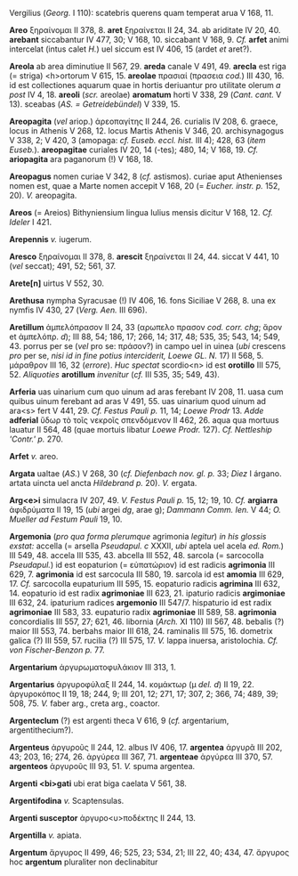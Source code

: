 Vergilius (*Georg.* I 110): scatebris querens quam temperat arua V 168,
11.

**Areo** ξηραίνομαι II 378, 8. **aret** ξηραίνεται II 24, 34. ab
ariditate IV 20, 40. **arebant** siccabantur IV 477, 30; V 168, 10.
siccabant V 168, 9. *Cf.* **arfet** animi intercelat (intus calet *H.*)
uel siccum est IV 406, 15 (ardet *et* aret?).

**Areola** ab area diminutiue II 567, 29. **areda** canale V 491, 49.
**arecla** est riga (= striga) \<h\>ortorum V 615, 15. **areolae**
πρασιαί (πρασεια *cod.*) III 430, 16. id est collectiones aquarum quae
in hortis deriuantur pro utilitate olerum *a post* IV 4, 18. **areoli**
(*scr.* areolae) **aromatum** horti V 338, 29 (*Cant. cant.* V 13).
sceabas (*AS. = Getreidebündel*) V 339, 15.

**Areopagita** (*vel* ariop.) ἀρεοπαγίτης II 244, 26. curialis IV 208,
6. graece, locus in Athenis V 268, 12. locus Martis Athenis V 346, 20.
archisynagogus V 338, 2; V 420, 3 (amopaga: *cf. Euseb. eccl. hist.* III
4); 428, 63 (*item Euseb.*). **areopagitae** curiales IV 20, 14
(-tes); 480, 14; V 168, 19. *Cf.* **ariopagita** ara paganorum (!) V
168, 18.

**Areopagus** nomen curiae V 342, 8 (*cf.* astismos). curiae aput
Athenienses nomen est, quae a Marte nomen accepit V 168, 20 (= *Eucher.
instr. p.* 152, 20). *V.* areopagita.

**Areos** (= Areios) Bithyniensium lingua Iulius mensis dicitur V
168, 12. *Cf. Ideler* I 421.

**Arepennis** *v.* iugerum.

**Aresco** ξηραίνομαι II 378, 8. **arescit** ξηραίνεται II 24, 44.
siccat V 441, 10 (*vel* seccat); 491, 52; 561, 37.

**Arete[n]** uirtus V 552, 30.

**Arethusa** nympha Syracusae (!) IV 406, 16. fons Siciliae V 268, 8.
una ex nymfis IV 430, 27 (*Verg. Aen.* III 696).

**Aretillum** ἀμπελόπρασον II 24, 33 (αρωπελο πρασον *cod. corr. chg*;
ἄρον et ἀμπελόπρ. *d*); III 88, 54; 186, 17; 266, 14; 317, 48; 535, 35;
543, 14; 549, 43. porrus per se (*vel* pro se: πράσον?) in campo uel in
uinea (*ubi* crescens *pro* per se, *nisi id in fine potius
interciderit, Loewe GL. N.* 17) II 568, 5. μάραθρον III 16, 32
(*errore*). *Huc spectat* scordio\<n\> id est **orotillo** III 575, 52.
*Aliquoties* **arotillum** *invenitur* (*cf.* III 535, 35; 549, 43).

**Arferia** uas uinarium cum quo uinum ad aras ferebant IV 208, 11. uasa
cum quibus uinum ferebant ad aras V 491, 55. uas uinarium quod uinum ad
ara\<s\> fert V 441, 29. *Cf. Festus Pauli p.* 11, 14; *Loewe Prodr* 13.
*Adde* **adferial** ὕδωρ τὸ τοῖς νεκροῖς σπενδόμενον II 462, 26. aqua
qua mortuus lauatur II 564, 48 (quae mortuis libatur *Loewe Prodr.*
127). *Cf. Nettleship 'Contr.' p.* 270.

**Arfet** *v.* areo.

**Argata** ualtae (*AS.*) V 268, 30 (*cf. Diefenbach nov. gl. p.* 33;
*Diez* I árgano. artata uincta uel ancta *Hildebrand p.* 20). *V.*
ergata.

**Arg\<e\>i** simulacra IV 207, 49. *V. Festus Pauli p.* 15, 12; 19,
10. *Cf.* **argiarra** ἀφιδρύματα II 19, 15 (*ubi* argei *dg*, arae g);
*Dammann Comm. Ien.* V 44; *O. Mueller ad Festum Pauli* 19, 10.

**Argemonia** (*pro qua forma plerumque* agrimonia *legitur*) *in his
glossis exstat:* accella (= arsella *Pseudapul. c* XXXII, *ubi* aptela
uel acela *ed. Rom.*) III 549, 48. accela III 535, 43. abcella III 552,
48. sarcola (= sarcocolla *Pseudapul.*) id est eopaturion (= εὐπατώριον)
id est radicis **agrimonia** III 629, 7. **agrimonia** id est sarcocula
III 580, 19. sarcola id est **amomia** III 629, 17. *Cf.* sarcocolla
eupaturium III 595, 15. eopaturio radicis **agrimina** III 632, 14.
eopaturio id est radix **agrimoniae** III 623, 21. ipaturio radicis
**argimoniae** III 632, 24. ipaturium radices **argemonio** III 547/7.
hispaturio id est radix **agrimoniae** III 583, 33. eupaturio radix
**agrimoniae** III 589, 58. **agrimonia** concordialis III 557, 27; 621,
46. libornia (*Arch.* XI 110) III 567, 48. bebalis (?) maior III 553,
74. berbahs maior III 618, 24. raminalis III 575, 16. dometrix galica (?)
III 559, 57. rucilia (?) III 575, 17. *V.* lappa inuersa, aristolochia.
*Cf. von Fischer-Benzon p.* 77.

**Argentarium** ἀργυρωματοφυλάκιον III 313, 1.

**Argentarius** ἀργυροφύλαξ II 244, 14. κομάκτωρ (μ *del. d*) II 19, 22.
ἀργυροκόπος II 19, 18; 244, 9; III 201, 12; 271, 17; 307, 2; 366, 74;
489, 39; 508, 75. *V.* faber arg., creta arg., coactor.

**Argenteclum** (?) est argenti theca V 616, 9 (*cf.* argentarium,
argentithecium?).

**Argenteus** ἀργυροῦς II 244, 12. albus IV 406, 17. **argentea** ἀργυρᾶ
III 202, 43; 203, 16; 274, 26. ἀργύρεα III 367, 71. **argenteae**
ἀργύρεα III 370, 57. **argenteos** ἀργυροῦς III 93, 51. *V.* spuma
argentea.

**Argenti \<bi\>gati** ubi erat biga caelata V 561, 38.

**Argentifodina** *v.* Scaptensulas.

**Argenti susceptor** ἀργυρο\<υ\>ποδέκτης II 244, 13.

**Argentilla** *v.* apiata.

**Argentum** ἄργυρος II 499, 46; 525, 23; 534, 21; III 22, 40; 434, 47.
ἄργυρος hoc **argentum** pluraliter non declinabitur
